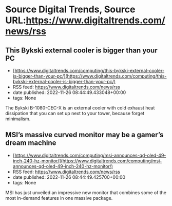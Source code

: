 # Source Digital Trends, Source URL:https://www.digitaltrends.com/news/rss

## This Bykski external cooler is bigger than your PC
 - [https://www.digitaltrends.com/computing/this-bykski-external-cooler-is-bigger-than-your-pc/](https://www.digitaltrends.com/computing/this-bykski-external-cooler-is-bigger-than-your-pc/)
 - RSS feed: https://www.digitaltrends.com/news/rss
 - date published: 2022-11-26 08:44:49.433048+00:00
 - tags: None

The Bykski B-1080-CEC-X is an external cooler with cold exhaust heat dissipation that you can set up next to your tower, because forget minimalism.

## MSI’s massive curved monitor may be a gamer’s dream machine
 - [https://www.digitaltrends.com/computing/msi-announces-qd-oled-49-inch-240-hz-monitor/](https://www.digitaltrends.com/computing/msi-announces-qd-oled-49-inch-240-hz-monitor/)
 - RSS feed: https://www.digitaltrends.com/news/rss
 - date published: 2022-11-26 08:44:49.425700+00:00
 - tags: None

MSI has just unveiled an impressive new monitor that combines some of the most in-demand features in one massive package.
